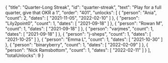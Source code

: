 {
  "title": "Quarter-Long Streak",
  "id": "quarter-streak",
  "text": "Play for a full quarter, give that OKR a 1",
  "order": "401",
  "unlocks": [
    {
      "person": "Ania",
      "count": 2,
      "dates": [
        "2021-11-05",
        "2022-02-10"
      ]
    },
    {
      "person": "Lily2point0",
      "count": 1,
      "dates": [
        "2021-09-18"
      ]
    },
    {
      "person": "Rowan M",
      "count": 1,
      "dates": [
        "2021-09-18"
      ]
    },
    {
      "person": "varjmes",
      "count": 1,
      "dates": [
        "2021-09-18"
      ]
    },
    {
      "person": "j-sheps",
      "count": 1,
      "dates": [
        "2021-10-25"
      ]
    },
    {
      "person": "Emma L",
      "count": 1,
      "dates": [
        "2021-10-30"
      ]
    },
    {
      "person": "binaryberry",
      "count": 1,
      "dates": [
        "2022-02-09"
      ]
    },
    {
      "person": "Nick Ramsbottom",
      "count": 1,
      "dates": [
        "2022-02-11"
      ]
    }
  ],
  "totalUnlocks": 9
}